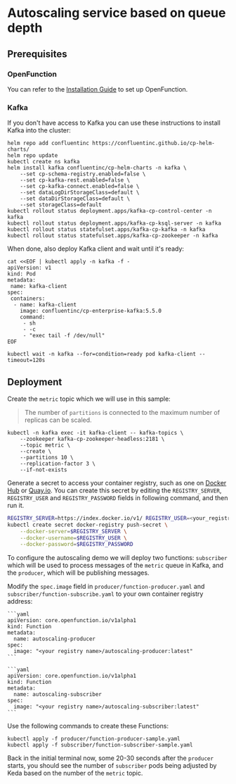 # Autoscaling service based on queue depth

## Prerequisites

### OpenFunction

You can refer to the [Installation Guide](https://github.com/OpenFunction/OpenFunction#readme) to set up OpenFunction.

### Kafka

If you don't have access to Kafka you can use these instructions to install Kafka into the cluster:

```shell
helm repo add confluentinc https://confluentinc.github.io/cp-helm-charts/
helm repo update
kubectl create ns kafka
helm install kafka confluentinc/cp-helm-charts -n kafka \
    --set cp-schema-registry.enabled=false \
    --set cp-kafka-rest.enabled=false \
    --set cp-kafka-connect.enabled=false \
    --set dataLogDirStorageClass=default \
    --set dataDirStorageClass=default \
    --set storageClass=default
kubectl rollout status deployment.apps/kafka-cp-control-center -n kafka
kubectl rollout status deployment.apps/kafka-cp-ksql-server -n kafka
kubectl rollout status statefulset.apps/kafka-cp-kafka -n kafka
kubectl rollout status statefulset.apps/kafka-cp-zookeeper -n kafka
```

When done, also deploy Kafka client and wait until it's ready:

```shell
cat <<EOF | kubectl apply -n kafka -f -
apiVersion: v1
kind: Pod
metadata:
 name: kafka-client
spec:
 containers:
  - name: kafka-client
    image: confluentinc/cp-enterprise-kafka:5.5.0
    command:
     - sh
     - -c
     - "exec tail -f /dev/null"
EOF

kubectl wait -n kafka --for=condition=ready pod kafka-client --timeout=120s
```

## Deployment

Create the `metric` topic which we will use in this sample:

> The number of `partitions` is connected to the maximum number of replicas can be scaled.

```shell
kubectl -n kafka exec -it kafka-client -- kafka-topics \
    --zookeeper kafka-cp-zookeeper-headless:2181 \
    --topic metric \
    --create \
    --partitions 10 \
    --replication-factor 3 \
    --if-not-exists
```

Generate a secret to access your container registry, such as one on [Docker Hub](https://hub.docker.com/) or [Quay.io](https://quay.io/).
You can create this secret by editing the ``REGISTRY_SERVER``, ``REGISTRY_USER`` and ``REGISTRY_PASSWORD`` fields in following command, and then run it.

  ```bash
  REGISTRY_SERVER=https://index.docker.io/v1/ REGISTRY_USER=<your_registry_user> REGISTRY_PASSWORD=<your_registry_password>
  kubectl create secret docker-registry push-secret \
      --docker-server=$REGISTRY_SERVER \
      --docker-username=$REGISTRY_USER \
      --docker-password=$REGISTRY_PASSWORD
  ```

To configure the autoscaling demo we will deploy two functions: `subscriber` which will be used to process messages of the `metric` queue in Kafka, and the `producer`, which will be publishing messages.

Modify the ``spec.image`` field in ``producer/function-producer.yaml`` and ``subscriber/function-subscribe.yaml`` to your own container registry address:

    ```yaml
    apiVersion: core.openfunction.io/v1alpha1
    kind: Function
    metadata:
      name: autoscaling-producer
    spec:
      image: "<your registry name>/autoscaling-producer:latest"
    ```

    ```yaml
    apiVersion: core.openfunction.io/v1alpha1
    kind: Function
    metadata:
      name: autoscaling-subscriber
    spec:
      image: "<your registry name>/autoscaling-subscriber:latest"
    ```

Use the following commands to create these Functions:

```shell
kubectl apply -f producer/function-producer-sample.yaml
kubectl apply -f subscriber/function-subscriber-sample.yaml
```

Back in the initial terminal now, some 20-30 seconds after the `producer` starts, you should see the number of `subscriber` pods being adjusted by Keda based on the number of the `metric` topic.


